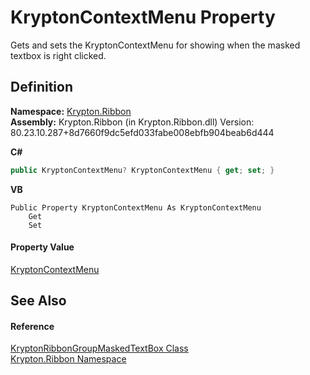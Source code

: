 # KryptonContextMenu Property


Gets and sets the KryptonContextMenu for showing when the masked textbox is right clicked.



## Definition
**Namespace:** <a href="1e9bc734-cff9-e9b8-f013-94cdac669794.md">Krypton.Ribbon</a>  
**Assembly:** Krypton.Ribbon (in Krypton.Ribbon.dll) Version: 80.23.10.287+8d7660f9dc5efd033fabe008ebfb904beab6d444

**C#**
``` C#
public KryptonContextMenu? KryptonContextMenu { get; set; }
```
**VB**
``` VB
Public Property KryptonContextMenu As KryptonContextMenu
	Get
	Set
```



#### Property Value
<a href="be1800e7-d2d1-ad14-d15d-ac42eaa8392b.md">KryptonContextMenu</a>

## See Also


#### Reference
<a href="48941fdd-6b47-4cf0-44b4-279bc59efe6a.md">KryptonRibbonGroupMaskedTextBox Class</a>  
<a href="1e9bc734-cff9-e9b8-f013-94cdac669794.md">Krypton.Ribbon Namespace</a>  

